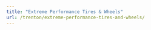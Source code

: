 ```yaml
---
title: "Extreme Performance Tires & Wheels"
url: /trenton/extreme-performance-tires-and-wheels/
---
```

